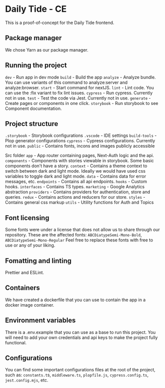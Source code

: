 # Daily Tide - CE

This is a proof-of-concept for the Daily Tide frontend.

## Package manager

We chose Yarn as our package manager.

## Running the project

`dev` - Run app in dev mode
`build` - Build the app
`analyze` - Analyze bundle. You can use variants of this command to analyze:server and analyze:browser.
`start` - Start command for nextJS.
`lint` - Lint code. You can use the :fix variant to fix lint issues.
`cypress` - Run cypress. Currently not in use.
`test` - Test the code via Jest. Currently not in use.
`generate` - Create pages or components in one click.
`storybook` - Run storybook to see Component documentation.

## Project structure

`.storybook` - Storybook configurations
`.vscode` - IDE settings
`build-tools` - Plop generator configurations
`cypress` - Cypress configurations. Currently not in use.
`public` - Contains fonts, incons and images publicly accessible

Src folder
`app` - App router containing pages, Next-Auth logic and the api.
`components` - Components with stories viewable in storybook. Some basic components don't have a story.
`context` - Contains a theme context to switch between dark and light mode. Ideally we would have used css variables to toggle dark and light mode.
`data` - Contains data for error messages, etc.
`endpoints` - Contains all api endpoints.
`hooks` - Custom hooks.
`interfaces` - Contains TS types.
`marketing` - Google Analytics abstraction
`providers` - Contains providers for authentication, store and queries.
`redux` - Contains actions and reducers for our store.
`styles` - Contains general css markup
`utils` - Utility functions for Auth and Topics

## Font licensing

Some fonts were under a license that does not allow us to share through our repository.
These are the affected fonts: `ABCDiatypeSemi-Mono-Bold`, `ABCDiatypeSemi-Mono-Regular`
Feel free to replace these fonts with free to use or any of your liking.

## Fomatting and linting

Prettier and ESLint.

## Containers

We have created a dockerfile that you can use to contain the app in a docker image container.

## Environment variables

There is a .env.example that you can use as a base to run this project. You will need to add your own credentials and api keys to make the project fully functional.

## Configurations

You can find some important configurations files at the root of the project, such as: `constants.t`s, `middleware.ts`, `plopfile.js`, `cypress.config.ts`, `jest.config.mjs`, etc.
